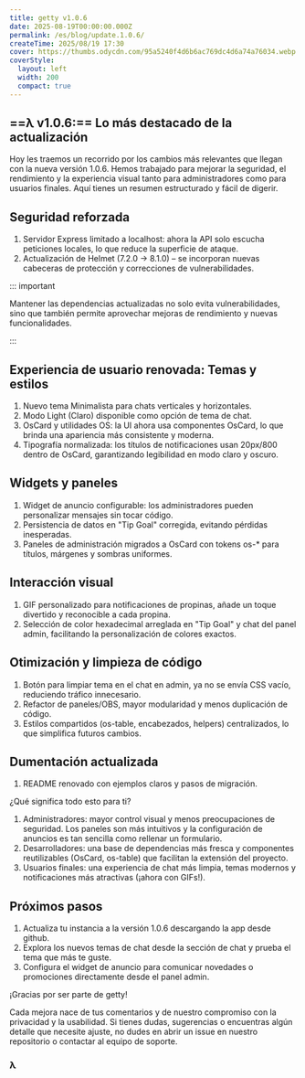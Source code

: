 ```yaml
---
title: getty v1.0.6
date: 2025-08-19T00:00:00.000Z
permalink: /es/blog/update.1.0.6/
createTime: 2025/08/19 17:30
cover: https://thumbs.odycdn.com/95a5240f4d6b6ac769dc4d6a74a76034.webp
coverStyle:
  layout: left
  width: 200
  compact: true
---
```


## ==λ v1.0.6:== Lo más destacado de la actualización

Hoy les traemos un recorrido por los cambios más relevantes que llegan con la nueva versión 1.0.6. Hemos trabajado para mejorar la seguridad, el rendimiento y la experiencia visual tanto para administradores como para usuarios finales. Aquí tienes un resumen estructurado y fácil de digerir.

## Seguridad reforzada

1. Servidor Express limitado a localhost: ahora la API solo escucha peticiones locales, lo que reduce la superficie de ataque.
2. Actualización de Helmet (7.2.0 → 8.1.0) – se incorporan nuevas cabeceras de protección y correcciones de vulnerabilidades.

::: important

Mantener las dependencias actualizadas no solo evita vulnerabilidades, sino que también permite aprovechar mejoras de rendimiento y nuevas funcionalidades.

:::

## Experiencia de usuario renovada: Temas y estilos

1. Nuevo tema Minimalista para chats verticales y horizontales.
2. Modo Light (Claro) disponible como opción de tema de chat.
3. OsCard y utilidades OS: la UI ahora usa componentes OsCard, lo que brinda una apariencia más consistente y moderna.
4. Tipografía normalizada: los títulos de notificaciones usan 20px/800 dentro de OsCard, garantizando legibilidad en modo claro y oscuro.

## Widgets y paneles

1. Widget de anuncio configurable: los administradores pueden personalizar mensajes sin tocar código.
2. Persistencia de datos en "Tip Goal" corregida, evitando pérdidas inesperadas.
3. Paneles de administración migrados a OsCard con tokens os-\* para títulos, márgenes y sombras uniformes.

## Interacción visual

1. GIF personalizado para notificaciones de propinas, añade un toque divertido y reconocible a cada propina.
2. Selección de color hexadecimal arreglada en "Tip Goal" y chat del panel admin, facilitando la personalización de colores exactos.

## Otimización y limpieza de código

1. Botón para limpiar tema en el chat en admin, ya no se envía CSS vacío, reduciendo tráfico innecesario.
2. Refactor de paneles/OBS, mayor modularidad y menos duplicación de código.
3. Estilos compartidos (os-table, encabezados, helpers) centralizados, lo que simplifica futuros cambios.

## Dumentación actualizada

1. README renovado con ejemplos claros y pasos de migración.

¿Qué significa todo esto para ti?

1. Administradores: mayor control visual y menos preocupaciones de seguridad. Los paneles son más intuitivos y la configuración de anuncios es tan sencilla como rellenar un formulario.
2. Desarrolladores: una base de dependencias más fresca y componentes reutilizables (OsCard, os-table) que facilitan la extensión del proyecto.
3. Usuarios finales: una experiencia de chat más limpia, temas modernos y notificaciones más atractivas (¡ahora con GIFs!).

## Próximos pasos

1. Actualiza tu instancia a la versión 1.0.6 descargando la app desde github.
2. Explora los nuevos temas de chat desde la sección de chat y prueba el tema que más te guste.
3. Configura el widget de anuncio para comunicar novedades o promociones directamente desde el panel admin.

¡Gracias por ser parte de getty!

Cada mejora nace de tus comentarios y de nuestro compromiso con la privacidad y la usabilidad. Si tienes dudas, sugerencias o encuentras algún detalle que necesite ajuste, no dudes en abrir un issue en nuestro repositorio o contactar al equipo de soporte.

### **λ**
